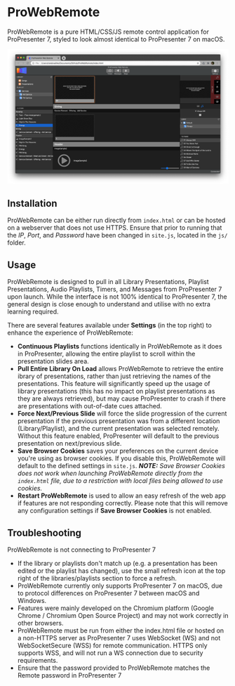 # ProWebRemote
ProWebRemote is a pure HTML/CSS/JS remote control application for ProPresenter 7, styled to look almost identical to ProPresenter 7 on macOS.

![alt text](https://raw.githubusercontent.com/L2N6H5B3/ProWebRemote/master/Screenshot.png)

## Installation
ProWebRemote can be either run directly from `index.html` or can be hosted on a webserver that does not use HTTPS.
Ensure that prior to running that the _IP_, _Port_, and _Password_ have been changed in `site.js`, located in the `js/` folder. 

## Usage
ProWebRemote is designed to pull in all Library Presentations, Playlist Presentations, Audio Playlists, Timers, and Messages from ProPresenter 7 upon launch.  While the interface is not 100% identical to ProPresenter 7, the general design is close enough to understand and utilise with no extra learning required.

There are several features available under **Settings** (in the top right) to enhance the experience of ProWebRemote:
* **Continuous Playlists** functions identically in ProWebRemote as it does in ProPresenter, allowing the entire playlist to scroll within the presentation slides area.
* **Pull Entire Library On Load** allows ProWebRemote to retrieve the entire ibrary of presentations, rather than just retrieving the names of the presentations.  This feature will significantly speed up the usage of library presentations (this has no impact on playlist presentations as they are always retrieved), but may cause ProPresenter to crash if there are presentations with out-of-date cues attached.
* **Force Next/Previous Slide** will force the slide progression of the current presentation if the previous presentation was from a different location (Library/Playlist), and the current presentation was selected remotely.  Without this feature enabled, ProPresenter will default to the previous presentation on next/previous slide.
* **Save Browser Cookies** saves your preferences on the current device you're using as browser cookies.  If you disable this, ProWebRemote will default to the defined settings in `site.js`.  _**NOTE:** Save Browser Cookies does not work when launching ProWebRemote directly from the `index.html` file, due to a restriction with local files being allowed to use cookies._
* **Restart ProWebRemote** is used to allow an easy refresh of the web app if features are not responding correctly.  Please note that this will remove any configuration settings if **Save Browser Cookies** is not enabled.

## Troubleshooting
ProWebRemote is not connecting to ProPresenter 7
* If the library or playlists don't match up (e.g. a presentation has been edited or the playlist has changed), use the small refresh icon at the top right of the libraries/playlists section to force a refresh.
* ProWebRemote currently only supports ProPresenter 7 on macOS, due to protocol differences on ProPresenter 7 between macOS and Windows.
* Features were mainly developed on the Chromium platform (Google Chrome / Chromium Open Source Project) and may not work correctly in other browsers.
* ProWebRemote must be run from either the index.html file or hosted on a non-HTTPS server as ProPresenter 7 uses WebSocket (WS) and not WebSocketSecure (WSS) for remote communication. HTTPS only supports WSS, and will not run a WS connection due to security requirements.
* Ensure that the password provided to ProWebRemote matches the Remote password in ProPresenter 7

